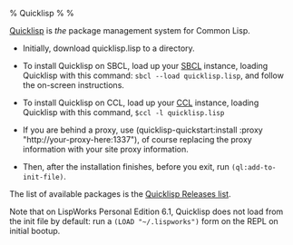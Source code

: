 % Quicklisp
%
%

[Quicklisp](http://www.quicklisp.org/beta/) is *the* package
management system for Common Lisp.

* Initially, download quicklisp.lisp to a directory.

* To install Quicklisp on SBCL, load up your [SBCL](env:sbcl-setup.html)
  instance, loading Quicklisp with this command: `sbcl --load
  quicklisp.lisp`, and follow the on-screen instructions.

* To install Quicklisp on CCL, load up your [CCL](env:ccl-setup.html)
  instance, loading Quicklisp with this command, `$ccl -l
  quicklisp.lisp`

* If you are behind a proxy, use (quicklisp-quickstart:install :proxy
  "http://your-proxy-here:1337"), of course replacing the proxy
  information with your site proxy information.

* Then, after the installation finishes, before you exit, run
  `(ql:add-to-init-file)`.


The list of available packages is the [Quicklisp Releases
list](http://www.quicklisp.org/beta/releases.html).

Note that on LispWorks Personal Edition 6.1, Quicklisp does not load
from the init file by default: run a `(LOAD "~/.lispworks")` form on
the REPL on initial bootup.
